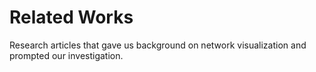 # Related Works

Research articles that gave us background on network visualization and prompted our investigation.